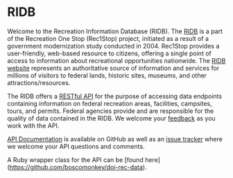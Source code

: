 # RIDB

Welcome to the Recreation Information Database (RIDB). The [RIDB](http://ridb.recreation.gov/) is a part of the Recreation One Stop (Rec1Stop) project, initiated as a result of a government modernization study conducted in 2004. Rec1Stop provides a user-friendly, web-based resource to citizens, offering a single point of access to information about recreational opportunities nationwide. The [RIDB website](http://ridb.recreation.gov/) represents an authoritative source of information and services for millions of visitors to federal lands, historic sites, museums, and other attractions/resources.

The RIDB offers a [RESTful API](http://usda.github.io/RIDB) for the purpose of accessing data endpoints containing information on federal recreation areas, facilities, campsites, tours, and permits. Federal agencies provide and are responsible for the quality of data contained in the RIDB. We welcome your [feedback](https://github.com/USDA/RIDB/issues) as you work with the API.

[API Documentation](http://usda.github.io/RIDB/) is available on GitHub as well as an [issue tracker](https://github.com/USDA/RIDB/issues) where we welcome your API questions and comments.

A Ruby wrapper class for the API can be [found here] (https://github.com/boscomonkey/doi-rec-data).

